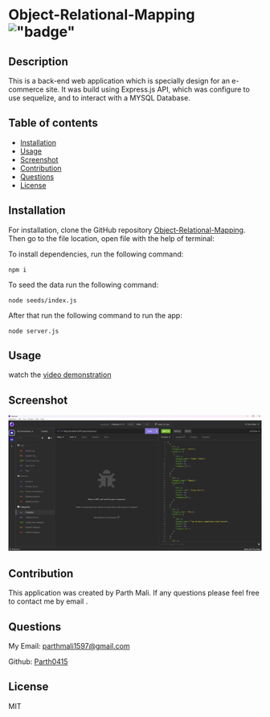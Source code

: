# Object-Relational-Mapping !["badge"](https://img.shields.io/badge/license-MIT-green)

## Description

This is a back-end web application which is specially design for an e-commerce site. It was build using Express.js API, which was configure to use sequelize, and to interact with a MYSQL Database.

## Table of contents

- [Installation](#installation)
- [Usage](#usage)
- [Screenshot](#screenshot)
- [Contribution](#contribution)
- [Questions](#questions)
- [License](#license)

## Installation

For installation, clone the GitHub repository [Object-Relational-Mapping](https://github.com/Parth0415/Object-Relational-Mapping).
Then go to the file location, open file with the help of terminal:

 To install dependencies, run the following command:
```
npm i
```

To seed the data run the following command:
```
node seeds/index.js
```
 
 After that run the following command to run the app:
```
node server.js
```

## Usage

watch the [video demonstration](https://drive.google.com/file/d/17xuSTsMZd5zdWP8o3KP2gOxA_RaSXZP4/view)

## Screenshot

![Challenge 13](./images/Screenshot%20.png?raw=true "Challenge 13")


## Contribution

This application was created by Parth Mali. If any questions please feel free to contact me by email .

## Questions

My Email:
[parthmali1597@gmail.com](mailto:parthmali1597@gmail.com)

Github:
[Parth0415](https://github.com/Parth0415)

## License

MIT